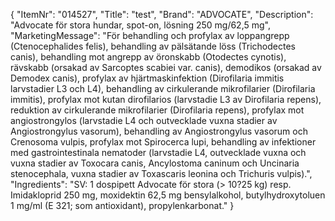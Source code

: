 {
  "ItemNr": "014527",
  "Title": "test",
  "Brand": "ADVOCATE",
  "Description": "Advocate för stora hundar, spot-on, lösning 250 mg/62,5 mg",
  "MarketingMessage": "För behandling och profylax av loppangrepp (Ctenocephalides felis), behandling av pälsätande löss (Trichodectes canis), behandling mot angrepp av öronskabb (Otodectes cynotis), rävskabb (orsakad av Sarcoptes scabiei var. canis), demodikos (orsakad av Demodex canis), profylax av hjärtmaskinfektion (Dirofilaria immitis larvstadier L3 och L4), behandling av cirkulerande mikrofilarier (Dirofilaria immitis), profylax mot kutan dirofilarios (larvstadie L3 av Dirofilaria repens), reduktion av cirkulerande mikrofilarier (Dirofilaria repens), profylax mot angiostrongylos (larvstadie L4 och outvecklade vuxna stadier av Angiostrongylus vasorum), behandling av Angiostrongylus vasorum och Crenosoma vulpis, profylax mot Spirocerca lupi, behandling av infektioner med gastrointestinala nematoder (larvstadie L4, outvecklade vuxna och vuxna stadier av Toxocara canis, Ancylostoma caninum och Uncinaria stenocephala, vuxna stadier av Toxascaris leonina och Trichuris vulpis).",
  "Ingredients": "SV: 1 dospipett Advocate för stora (> 10?25 kg) resp. Imidakloprid 250 mg, moxidektin 62,5 mg bensylalkohol, butyl­hydroxy­toluen 1 mg/ml (E 321; som antioxidant), propylenkarbonat."
}
